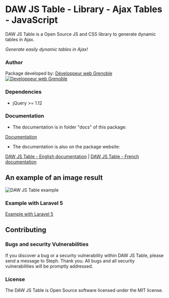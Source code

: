 # DAW JS Table - Library - Ajax Tables - JavaScript

DAW JS Table is a Open Source JS and CSS library to generate dynamic tables in Ajax.

*Generate easily dynamic tables in Ajax!*




### Author

Package developed by:
[Développeur web Grenoble](https://www.devandweb.fr)
[![Developpeur web Grenoble](https://www.devandweb.fr/medias/website/logo.png)](https://www.devandweb.fr)




### Dependencies

* jQuery >= 1.12




### Documentation

* The documentation is in folder "docs" of this package:

[Documentation](https://github.com/stephweb/daw-js-table/blob/master/docs/doc.md)

* The documentation is also on the package website:

[DAW JS Table - English documentation](https://www.devandweb.com/packages/daw-js-table)
|
[DAW JS Table - French documentation](https://www.devandweb.fr/packages/daw-js-table)






## An example of an image result

![DAW JS Table example](https://www.devandweb.fr/medias/upload/package/daw-js-table-example.png)






### Example with Laravel 5

[Example with Laravel 5](https://github.com/stephweb/daw-js-table-with-laravel5-framework)






## Contributing

### Bugs and security Vulnerabilities

If you discover a bug or a security vulnerability within DAW JS Table, please send a message to Steph. Thank you.
All bugs and all security vulnerabilities will be promptly addressed.




### License

The DAW JS Table is Open Source software licensed under the MIT license.